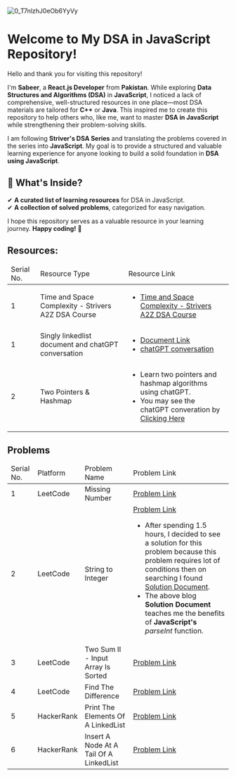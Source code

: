 ![0_T7nlzhJ0eOb6YyVy](https://github.com/user-attachments/assets/a9ddc5da-e194-4cfb-985e-81f69f9844b6)

# Welcome to My DSA in JavaScript Repository!  

Hello and thank you for visiting this repository!  

I'm **Sabeer**, a **React.js Developer** from **Pakistan**. While exploring **Data Structures and Algorithms (DSA)** in **JavaScript**, I noticed a lack of comprehensive, well-structured resources in one place—most DSA materials are tailored for **C++** or **Java**. This inspired me to create this repository to help others who, like me, want to master **DSA in JavaScript** while strengthening their problem-solving skills.  

I am following **Striver's DSA Series** and translating the problems covered in the series into **JavaScript**. My goal is to provide a structured and valuable learning experience for anyone looking to build a solid foundation in **DSA using JavaScript**.  

## 📌 What's Inside?  
✔ **A curated list of learning resources** for DSA in JavaScript.  
✔ **A collection of solved problems**, categorized for easy navigation.  

I hope this repository serves as a valuable resource in your learning journey. **Happy coding!** 🚀  


<h2>Resources:</h2>
<table>
  <thead>
    <tr>
      <td>Serial No.</td>
       <td>Resource Type</td>
       <td>Resource Link</td>
    </tr>
  </thead>
  <tbody>
<!--     Time and Space Complexity - Strivers A2Z DSA Course -->
    <tr>
      <td>
        1
      </td>
      <td>
        Time and Space Complexity - Strivers A2Z DSA Course
      </td>
      <td>
        <ul>
          <li>
            <a href="https://takeuforward.org/time-complexity/time-and-space-complexity-strivers-a2z-dsa-course/" target="_blank">Time and Space Complexity - Strivers A2Z   DSA Course</a>
          </li>
        </ul>
      </td>
    </tr>
<!--     Singly linkedlist document and chatGPT conversation -->
    <tr>
      <td>1</td>
      <td>Singly linkedlist document and chatGPT conversation</td>
      <td>
        <ul>
          <li>
            <a href="https://www.scaler.com/topics/linked-list-in-javascript/" target="_blank">Document Link</a>
          </li>
          <li>
            <a href="https://chatgpt.com/share/67755e74-12ac-8001-9192-550d18f008b3" target="_blank">chatGPT conversation</a>
          </li>
        </ul>
      </td>
    </tr>
<!--     Two Pointers & Hashmap -->
    <tr>
      <td>2</td>
      <td>Two Pointers & Hashmap</td>
      <td>
         <ul>
          <li>Learn two pointers and hashmap algorithms using chatGPT.</li>
          <li>You may see the chatGPT converation by <a href="https://chatgpt.com/share/67782685-6744-8001-bf31-c7ed51687318">Clicking Here</a></li>
        </ul>
      </td>
    </tr>
  </tbody>
</table>
<!-- Problems -->
<h2>Problems</h2>
<table>
  <thead>
    <tr>
      <td>Serial No.</td>
      <td>Platform</td>
      <td>Problem Name</td>
       <td>Problem Link</td>
    </tr>
  </thead>
  <tbody>
<!-- Missing Number -->
    <tr>
      <td>1</td>
      <td>LeetCode</td>
      <td>Missing Number</td>
      <td>
        <a href="https://leetcode.com/problems/missing-number/submissions/1494256749">Problem Link</a>
      </td>
    </tr> 
<!--     String to Integer -->
    <tr>
      <td>2</td>
      <td>LeetCode</td>
      <td>String to Integer</td>
      <td>
        <a href="https://leetcode.com/problems/string-to-integer-atoi/submissions/">Problem Link</a>
        <ul>
          <li>After spending 1.5 hours, I decided to see a solution for this problem because this problem requires lot of conditions then on searching I found <a href="https://duncan-mcardle.medium.com/leetcode-problem-8-string-to-integer-javascript-3b6d95c81cac">Solution Document</a>.</li>
          <li>The above blog <b>Solution Document</b> teaches me the benefits of <b>JavaScript's</b> <i>parseInt</i> function.</li>
        </ul>
      </td>
    </tr>
<!--     Two Sum II - Input Array Is Sorted -->
    <tr>
      <td>3</td>
      <td>LeetCode</td>
      <td>Two Sum II - Input Array Is Sorted</td>
      <td>
        <a href="https://leetcode.com/problems/two-sum-ii-input-array-is-sorted/submissions/">Problem Link</a>
      </td>
    </tr>
<!--     Find The Difference -->
        <tr>
      <td>4</td>
      <td>LeetCode</td>
      <td>Find The Difference</td>
      <td>
        <a href="https://leetcode.com/problems/find-the-difference/submissions/1497732335/)">Problem Link</a>
      </td>
    </tr>
<!--     Print The Elements Of A LinkedList -->
    <tr>
      <td>5</td>
      <td>HackerRank</td>
      <td>Print The Elements Of A LinkedList</td>
      <td><a href="https://www.hackerrank.com/challenges/print-the-elements-of-a-linked-list/problem?isFullScreen=true">Problem Link</a></td>
    </tr>
<!--     Insert A Node At A Tail Of A LinkedList -->
    <tr>
      <td>6</td>
      <td>HackerRank</td>
      <td>Insert A Node At A Tail Of A LinkedList</td>
      <td>
        <a href="https://www.hackerrank.com/challenges/insert-a-node-at-the-tail-of-a-linked-list/problem?isFullScreen=true">Problem Link</a>
      </td>
    </tr>
  </tbody>
</table>
